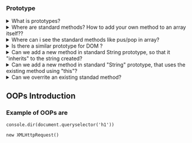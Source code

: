 ### Prototype

<details>
<summary> What is prototypes?</summary>
Prototypes are the mechanism by which javascript objects inherit features from one another.

- Objects can have prototype object which act like template object
- Instead of having copies of the template, new object can refer to the template object from one another.
</details>

<details>
<summary>Where are standard methods? How to add your own method to an array itself??</summary>

`> [1.2.3].push(4)`  
`> []`  Expand to see no methods  
`$ const arr = [1,2,3]`  
`arr`  Expand to see no push methods  
`> arr.push(4)`  Still we are able to use array methods

> Define own method in array and execute.

`> arr.sing = ()=>{console.log("hi")}`  

`> arr` Expand the output in console to see the "sing" method.   
`> arr.sing()` You can also execute to see the output "hi"
</details>
 

<details>
<summary>Where can i see the standard methods like pus/pop in array?</summary>

`> Array.prototype`   
or)`[1,2,3].__proto__`  
or)
`$ const arr = [1,2,3]`  
`> arr.__proto__`  
`> arr` Expand to see `__proto__` object

Here prototype are the template object for arrays. 
- i.e "Array.prototype", is an object inside Array, which has all the properties & methods 
- When a new array is created this "prototype" template object from "Array" is reference as `__proto__`
- Using `__proto__`,you can access the array method by simply typing `[1,2,3].includes(1)`
- https://developer.mozilla.org/en-US/docs/Web/JavaScript/Reference/Global_Objects/Array

</details>


<details>
<summary>Is there a similar prototype for DOM ?</summary>
Yes.

`$ const body = document.body`  
`> console.dir(body)`  
- Properties "specific to this body" can be see by expanding body object.
- Common methods of body is under `__proto__` (HTMLBodyElement) template object as property.
</details>


<details>
<summary>Can we add a new method in standard String prototype, so that it "inherits" to the string created?</summary>
Yes. 

`> String.prototype.alertMe = ()=>{ alert("Time to study!!!")}`  
`> String.prototype` Expand to see the function.

`> const alarm = "ring"`  
`> alarm.alertMe()` See Alert popup in window.
</details>

<details>
<summary>Can we add a new method in standard "String" prototype, that uses the existing method using "this"?</summary>
Yes. 

```
> String.prototype.upper = function(){ return this.toUpperCase()}
```
> Don't use arrow function

`> String.prototype` Expand to see the function.

`> "hi".upper()` See the output as "HI"

> Note: we can also do like this
```
> String.prototype.upper = function(){return `UpperCase: ${this.toUpperCase()}`}
```
</details>

<details>
<summary>Can we overrite an existing standad method?</summary>
Yes. 

`> Array.prototype.pop = function(){ return "You poop!!!"}`
> Don't use arrow function

`> Array.prototype`  Expand to see the function.

`> [1,2,3].pop()`  See the output as "You poop!!!"

> Note:
```
> String.prototype.upper = function(){return `UpperCase: ${this.toUpperCase()}`}
```
</details>

## OOPs Introduction

### Example of OOPs are
`console.dir(document.queryselector('h1'))`

`new XMLHttpRequest()`

